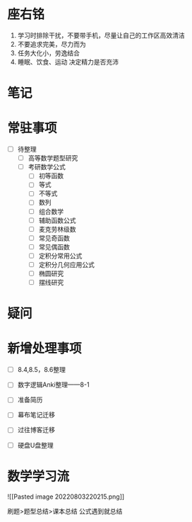 ```toc
```
# 座右铭
1. 学习时排除干扰，不要带手机，尽量让自己的工作区高效清洁
2. 不要追求完美，尽力而为
3. 任务大化小，劳逸结合
4. 睡眠、饮食、运动 决定精力是否充沛

# 笔记





# 常驻事项
- [ ] 待整理
	- [ ] 高等数学题型研究
	- [ ] 考研数学公式
		- [ ] 初等函数
		- [ ] 等式
		- [ ] 不等式
		- [ ] 数列
		- [ ] 组合数学
		- [ ] 辅助函数公式
		- [ ] 麦克劳林级数
		- [ ] 常见奇函数
		- [ ] 常见偶函数
		- [ ] 定积分常用公式
		- [ ] 定积分几何应用公式
		- [ ] 椭圆研究
		- [ ] 摆线研究

# 疑问

# 新增处理事项
- [ ] 8.4,8.5，8.6整理 
- [ ] 数字逻辑Anki整理——8-1

- [ ] 准备简历
- [ ] 幕布笔记迁移
- [ ] 过往博客迁移
- [ ] 硬盘U盘整理


# 数学学习流
![[Pasted image 20220803220215.png]]

刷题>题型总结>课本总结
公式遇到就总结
